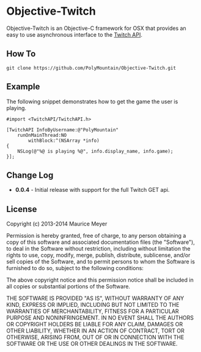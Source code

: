 Objective-Twitch
========

Objective-Twitch is an Objective-C framework for OSX that provides an easy to use asynchronous interface to the [Twitch API](https://api.twitch.tv/).

How To
--------

    git clone https://github.com/PolyMountain/Objective-Twitch.git

Example
--------

The following snippet demonstrates how to get the game the user is playing.

``` obj-c
#import <TwitchAPI/TwitchAPI.h>

[TwitchAPI InfoByUsername:@"PolyMountain"
    runOnMainThread:NO
        withBlock:^(NSArray *info)
{
	NSLog(@"%@ is playing %@", info.display_name, info.game);
}];
```

Change Log
--------

* **0.0.4** - Initial release with support for the full Twitch GET api.

License
--------

Copyright (c) 2013-2014 Maurice Meyer

Permission is hereby granted, free of charge, to any person obtaining a copy of this software and associated documentation files (the "Software"),
to deal in the Software without restriction, including without limitation the rights to use, copy, modify, merge, publish, distribute, sublicense,
and/or sell copies of the Software, and to permit persons to whom the Software is furnished to do so, subject to the following conditions:

The above copyright notice and this permission notice shall be included in all copies or substantial portions of the Software.

THE SOFTWARE IS PROVIDED "AS IS", WITHOUT WARRANTY OF ANY KIND, EXPRESS OR IMPLIED, INCLUDING BUT NOT LIMITED TO THE WARRANTIES OF MERCHANTABILITY,
FITNESS FOR A PARTICULAR PURPOSE AND NONINFRINGEMENT. IN NO EVENT SHALL THE AUTHORS OR COPYRIGHT HOLDERS BE LIABLE FOR ANY CLAIM, DAMAGES OR OTHER
LIABILITY, WHETHER IN AN ACTION OF CONTRACT, TORT OR OTHERWISE, ARISING FROM, OUT OF OR IN CONNECTION WITH THE SOFTWARE OR THE USE OR OTHER DEALINGS
IN THE SOFTWARE.
